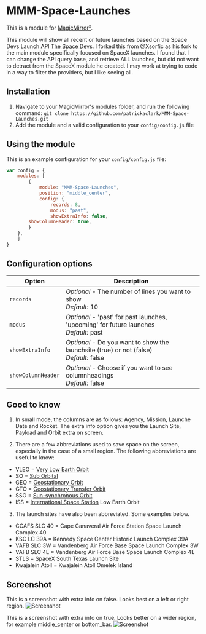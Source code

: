 # MMM-Space-Launches

This is a module for [MagicMirror²](https://github.com/MichMich/MagicMirror/).

This module will show all recent or future launches based on the Space Devs Launch API [The Space Devs](https://thespacedevs.com/). I forked this from @Xsorfic as his fork to the main module specifically focused on SpaceX launches.  I found that I can change the API query base, and retrieve ALL launches, but did not want to detract from the SpaceX module he created.  I may work at trying to code in a way to filter the providers, but I like seeing all.    

## Installation
1. Navigate to your MagicMirror's modules folder, and run the following command: `git clone https://github.com/patrickaclark/MMM-Space-Launches.git`
2. Add the module and a valid configuration to your `config/config.js` file

## Using the module

This is an example configuration for your `config/config.js` file:
```js
var config = {
    modules: [
        {
            module: "MMM-Space-Launches",
            position: "middle_center",
            config: {
                records: 8,
                modus: "past",
                showExtraInfo: false,
		showColumnHeader: true,
	    }
	},
    ]
}
```

## Configuration options

| Option            | Description
|-------------------|--------------------------------------------
| `records`         | *Optional* - The number of lines you want to show <br>*Default:* 10
| `modus`           | *Optional* - 'past' for past launches, 'upcoming' for future launches <br>*Default:* past
| `showExtraInfo`   | *Optional* - Do you want to show the launchsite (true) or not (false) <br>*Default:* false
| `showColumnHeader`| *Optional* - Choose if you want to see columnheadings <br>*Default:* false

## Good to know
1. In small mode, the columns are as follows: Agency, Mission, Launche Date and Rocket. The extra info option gives you the Launch Site, Payload and Orbit extra on screen.

2. There are a few abbreviations used to save space on the screen, especially in the case of a small region. The following abbreviations are useful to know:
- VLEO = [Very Low Earth Orbit](https://en.wikipedia.org/wiki/Low_Earth_orbit)
- SO   = [Sub Orbital](https://en.wikipedia.org/wiki/Sub-orbital_spaceflight)
- GEO  = [Geostationary Orbit](https://en.wikipedia.org/wiki/Geostationary_orbit)
- GTO  = [Geostationary Transfer Orbit](https://en.wikipedia.org/wiki/Geostationary_transfer_orbit)
- SSO  = [Sun-synchronous Orbit](https://en.wikipedia.org/wiki/Sun-synchronous_orbit)
- ISS  = [International Space Station](https://en.wikipedia.org/wiki/International_Space_Station) Low Earth Orbit

3. The launch sites have also been abbreviated. Some examples below.
- CCAFS SLC 40 = Cape Canaveral Air Force Station Space Launch Complex 40
- KSC LC 39A   = Kennedy Space Center Historic Launch Complex 39A
- VAFB SLC 3W  = Vandenberg Air Force Base Space Launch Complex 3W
- VAFB SLC 4E  = Vandenberg Air Force Base Space Launch Complex 4E
- STLS         = SpaceX South Texas Launch Site
- Kwajalein Atoll = Kwajalein Atoll Omelek Island

## Screenshot

This is a screenshot with extra info on false. Looks best on a left or right region. 
![Screenshot](https://github.com/koxm/MMM-SpaceX/blob/master/Screenshot%201.png)

This is a screenshot with extra info on true. Looks better on a wider region, for example middle_center or bottom_bar.
![Screenshot](https://github.com/koxm/MMM-SpaceX/blob/master/Screenshot%202.png)
